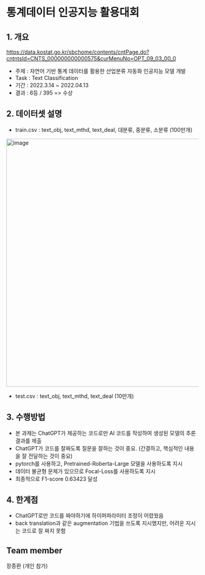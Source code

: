# 통계데이터 인공지능 활용대회
## 1. 개요
https://data.kostat.go.kr/sbchome/contents/cntPage.do?cntntsId=CNTS_000000000000575&curMenuNo=OPT_09_03_00_0
  - 주제 : 자연어 기반 통계 데이터를 활용한 산업분류 자동화 인공지능 모델 개발
  - Task : Text Classification
  - 기간 : 2022.3.14 ~ 2022.04.13
  - 결과 : 6등 / 395 => 수상
<!--  Other options to write Readme
  - [Deployment](#deployment)
  - [Used or Referenced Projects](Used-or-Referenced-Projects)
-->
## 2. 데이터셋 설명
<!--Wirte one paragraph of project description -->  
- train.csv : text_obj, text_mthd, text_deal, 대분류, 중분류, 소분류 (100만개)
<img width="650" alt="image" src="https://github.com/jang3463/KOSTAT-AI-Competition/assets/70848146/9b302be6-ee3f-46a7-b902-de6827269b95">


- test.csv : text_obj, text_mthd, text_deal (10만개)


## 3. 수행방법
<!-- Write Overview about this project -->
- 본 과제는 ChatGPT가 제공하는 코드로만 AI 코드를 작성하여 생성된 모델의 추론 결과를 제출
- ChatGPT가 코드를 잘짜도록 질문을 잘하는 것이 중요. (간결하고, 핵심적인 내용을 잘 전달하는 것이 중요)
- pytorch를 사용하고, Pretrained-Roberta-Large 모델을 사용하도록 지시
- 데이터 불균형 문제가 있으므로 Focal-Loss를 사용하도록 지시
- 최종적으로 F1-score 0.63423 달성

## 4. 한계점
<!-- Write Overview about this project -->
- ChatGPT로만 코드를 짜야하기에 하이퍼파라미터 조정이 어렸웠음
- back translation과 같은 augmentation 기법을 쓰도록 지시했지만, 어려운 지시는 코드로 잘 짜지 못함

## Team member
장종환 (개인 참가)
